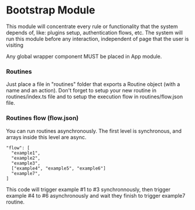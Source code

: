 # Bootstrap Module

This module will concentrate every rule or functionality that the system depends of, like: plugins setup, authentication flows, etc.
The system will run this module before any interaction, independent of page that the user is visiting

Any global wrapper component MUST be placed in App module.

### Routines

Just place a file in "routines" folder that exports a Routine object (with a name and an action).
Don't forget to setup your new routine in routines/index.ts file and to setup the execution flow in routines/flow.json file.

### Routines flow (flow.json)

You can run routines asynchronously.
The first level is synchronous, and arrays inside this level are async.

```
"flow": [
  "example1",
  "example2",
  "example3",
  ["example4", "example5", "example6"]
  "example7",
]
```

This code will trigger example #1 to #3 synchronnously, then trigger example #4 to #6 asynchronously and wait they finish to trigger example7 routine.
